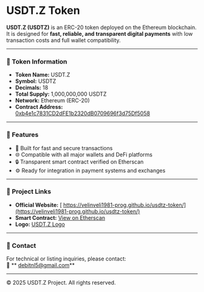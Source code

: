 # USDT.Z Token

**USDT.Z (USDTZ)** is an ERC-20 token deployed on the Ethereum blockchain.  
It is designed for **fast, reliable, and transparent digital payments** with low transaction costs and full wallet compatibility.

---

### 🔹 Token Information
- **Token Name:** USDT.Z  
- **Symbol:** USDTZ  
- **Decimals:** 18  
- **Total Supply:** 1,000,000,000 USDTZ  
- **Network:** Ethereum (ERC-20)  
- **Contract Address:** [0xb4e1c7831CD2dFE1b2320dB0709696f3d75Df5058]( https://etherscan.io/token/0xb4e1c7831CD2dFE1b2320dB0709696f3d75Df5058)  

---

### 🔹 Features
- 💸 Built for fast and secure transactions  
- 🌐 Compatible with all major wallets and DeFi platforms  
- 🔒 Transparent smart contract verified on Etherscan  
- ⚙️ Ready for integration in payment systems and exchanges  

---

### 🔹 Project Links
- **Official Website:** [ https://velinveli1981-prog.github.io/usdtz-token/](https://velinveli1981-prog.github.io/usdtz-token/)  
- **Smart Contract:** [View on Etherscan]( https://etherscan.io/token/0xb4e1c7831CD2dFE1b2320dB0709696f3d75Df5058)  
- **Logo:** [USDT.Z Logo]( https://raw.githubusercontent.com/velinveli1981-prog/usdtz-token/main/logo.svg)  

---

### 🔹 Contact
For technical or listing inquiries, please contact:  
📧 ** debitnl5@gmail.com**

---

© 2025 USDT.Z Project. All rights reserved.
